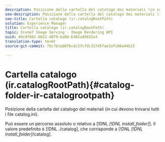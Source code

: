 ```yaml
---
description: Posizione della cartella del catalogo dei materiali (in cui devono trovarsi tutti i file catalog.ini).
seo-description: Posizione della cartella del catalogo dei materiali (in cui devono trovarsi tutti i file catalog.ini).
seo-title: Cartella catalogo (ir.catalogRootPath)
solution: Experience Manager
title: Cartella catalogo (ir.catalogRootPath)
topic: Scene7 Image Serving - Image Rendering API
uuid: d9c9f801-6622-4879-ba08-b381a45632a3
translation-type: tm+mt
source-git-commit: 7bc7b3a86fbcdc57cfdc31745fae3afc06e44b15

---
```



# Cartella catalogo (ir.catalogRootPath){#catalog-folder-ir-catalogrootpath}

Posizione della cartella del catalogo dei materiali (in cui devono trovarsi tutti i file catalog.ini).

Può essere un percorso assoluto o relativo a [!DNL *[!DNL install_folder]*]. Il valore predefinito è [!DNL ./catalog], che corrisponde a [!DNL *[!DNL install_folder]*/catalog].
